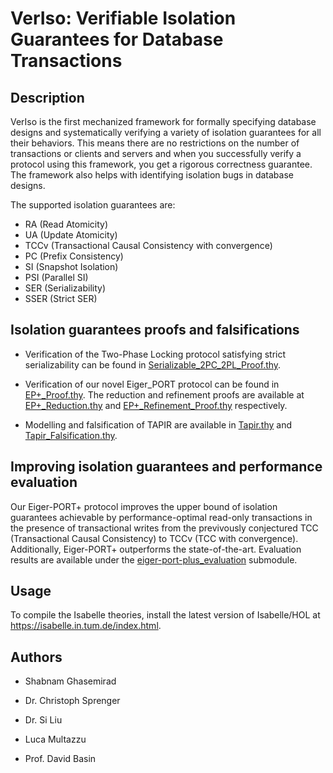 # VerIso: Verifiable Isolation Guarantees for Database Transactions

## Description

VerIso is the first mechanized framework for formally specifying database designs and systematically verifying a variety of isolation guarantees for all their behaviors. This means there are no restrictions on the number of transactions or clients and servers and when you successfully verify a protocol using this framework, you get a rigorous correctness guarantee. The framework also helps with identifying isolation bugs in database designs.

The supported isolation guarantees are:
* RA (Read Atomicity)
* UA (Update Atomicity)
* TCCv (Transactional Causal Consistency with convergence)
* PC (Prefix Consistency)
* SI (Snapshot Isolation)
* PSI (Parallel SI)
* SER (Serializability)
* SSER (Strict SER)

## Isolation guarantees proofs and falsifications

* Verification of the Two-Phase Locking protocol satisfying strict serializability can be found in [Serializable_2PC_2PL_Proof.thy](txn-data-consistency/Serializable_2PC_2PL_Proof.thy).

* Verification of our novel Eiger_PORT protocol can be found in [EP+_Proof.thy](txn-data-consistency/EP+_Proof.thy). The reduction and refinement proofs are available at [EP+_Reduction.thy](txn-data-consistency/EP+_Reduction.thy) and [EP+_Refinement_Proof.thy](txn-data-consistency/EP+_Refinement_Proof.thy) respectively.

* Modelling and falsification of TAPIR are available in [Tapir.thy](exn-data-consistency/Tapir.thy) and [Tapir_Falsification.thy](txn-data-consistency/Tapir_Falsification.thy).

## Improving isolation guarantees and performance evaluation
Our Eiger-PORT+ protocol improves the upper bound of isolation guarantees achievable by performance-optimal read-only transactions in the presence of transactional writes from the previvously conjectured TCC (Transactional Causal Consistency) to TCCv (TCC with convergence). Additionally, Eiger-PORT+ outperforms the state-of-the-art. Evaluation results are available under the [eiger-port-plus_evaluation](https://github.com/lucamul/EIGER-PORT-PLUS) submodule.

## Usage
To compile the Isabelle theories, install the latest version of Isabelle/HOL at https://isabelle.in.tum.de/index.html.


## Authors
- Shabnam Ghasemirad

- Dr. Christoph Sprenger

- Dr. Si Liu

- Luca Multazzu

- Prof. David Basin

